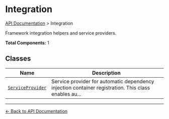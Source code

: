 # Integration

[API Documentation](../README.md) > Integration

Framework integration helpers and service providers.

**Total Components:** 1

## Classes

| Name | Description |
|------|-------------|
| [`ServiceProvider`](./ServiceProvider.md) | Service provider for automatic dependency injection container registration. This class enables au... |

---

[← Back to API Documentation](../README.md)
